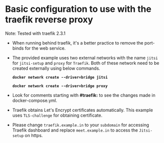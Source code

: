 # Basic configuration to use with the traefik reverse proxy

Note: Tested with traefik 2.3.1

- When running behind traefik, it's a better practice to remove the port-binds for the web service.
- The provided example uses two external networks with the name `jitsi` for `jitsi-setup` and `proxy` for `Traefik`. Both of these network need to be created externally using below commands.

  **`docker network create --driver=bridge jitsi`**

  **`docker network create --driver=bridge proxy`**

- Look for comments starting with **#traefik:** to see the changes made in docker-compose.yml.
- Traefik obtains Let's Encrypt certificates automatically. This example uses `TLS-challenge` for obtaining certificate. 
- Please change `traefik.example.in` to your `subdomain` for accessing Traefik dashboard and replace `meet.example.in` to access the `Jitsi-setup` on https. 
